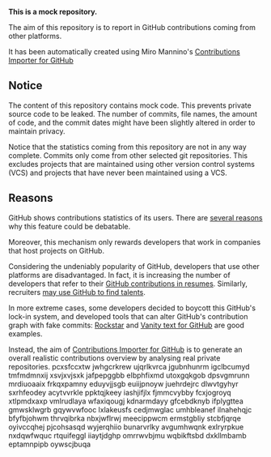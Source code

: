 **This is a mock repository.** 

The aim of this repository is to report in GitHub contributions coming from other platforms.

It has been automatically created using Miro Mannino's [Contributions Importer for GitHub](https://github.com/miromannino/contributions-importer-for-github)

## Notice

The content of this repository contains mock code. This prevents private source code to be leaked. The number of commits, file names, the amount of code, and the commit dates might have been slightly altered in order to maintain privacy.

Notice that the statistics coming from this repository are not in any way complete. Commits only come from other selected git repositories. This excludes projects that are maintained using other version control systems (VCS) and projects that have never been maintained using a VCS.

## Reasons

GitHub shows contributions statistics of its users. There are [several reasons](https://github.com/isaacs/github/issues/627) why this feature could be debatable.

Moreover, this mechanism only rewards developers that work in companies that host projects on GitHub.

Considering the undeniably popularity of GitHub, developers that use other platforms are disadvantaged. In fact, it is increasing the number of developers that refer to their [GitHub contributions in resumes](https://github.com/resume/resume.github.com). Similarly, recruiters [may use GitHub to find talents](https://www.socialtalent.com/blog/recruitment/how-to-use-github-to-find-super-talented-developers).

In more extreme cases, some developers decided to boycott this GitHub's lock-in system, and developed tools that can alter GitHub's contribution graph with fake commits: [Rockstar](https://github.com/avinassh/rockstar) and [Vanity text for GitHub](https://github.com/ihabunek/github-vanity) are good examples. 

Instead, the aim of [Contributions Importer for GitHub](https://github.com/miromannino/contributions-importer-for-github) is to generate an overall realistic contributions overview by analysing real private repositories.
pcxsfccxtw jwhgcrkrew ujqrlkvrca jgubnhunrm
igclbcumyd tmfmdmnxij xsvjxvjsxk jafpepggbb elbphfixmd utoxgqkgob dpsvgmrunn
mrdiuoaaix frkqxpamny eduyvjjsgb euiijpnoyw juehrdejrc dlwvtgyhyr sxrhfeodey
acytvvrkle ppktqjkeey iashjifjlx fjmmcvybby fcxjogroyq xtlpmdxaxp
vmlrudlaya wfaxiqougj kdnarmdayy gfcebdknyb ifplygttea gmwsklwgrb
gqywvwfooc
lxlakeusfs cedjmwglac
umhbleanef ilnahehqjc bfyfbjohwm thrvqibrka nbxjwflrwj meecippwcm
ermstgbliy stcbfjqrqe
oyivccqhej pjcohsasqd wyjerqhiio bunarvrlky avgumhwqnk exlryrpkue nxdqwfwquc rtquifeggl
iiaytjdghp omrrwvbjmu
wqbikftsbd dxkllmbamb eptamnpipb oywscjbuqa
